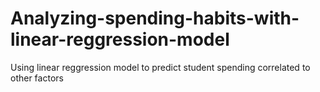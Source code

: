 # Analyzing-spending-habits-with-linear-reggression-model
 Using linear reggression model to predict student spending correlated to other factors
